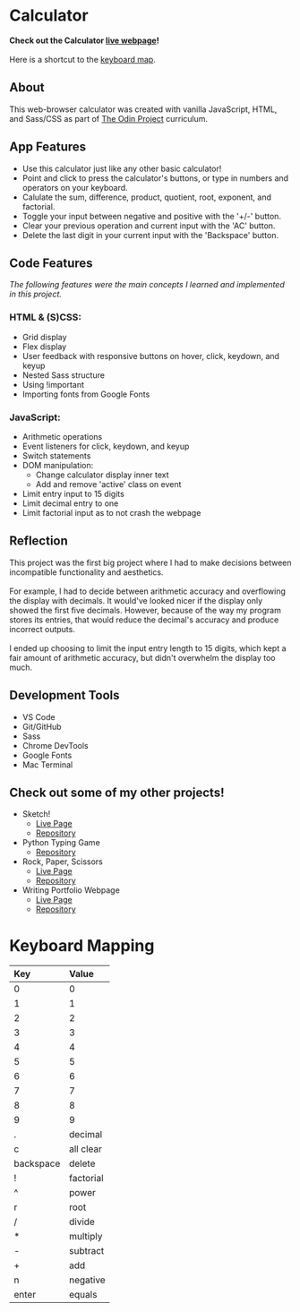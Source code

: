 # Calculator
**Check out the Calculator [live webpage](https://olkone.github.io/calculator/)!**
<br><br>Here is a shortcut to the [keyboard map](#keyboard-mapping).

## About
This web-browser calculator was created with vanilla JavaScript, HTML, and Sass/CSS as part of [The Odin Project](https://www.theodinproject.com/) curriculum.


## App Features
* Use this calculator just like any other basic calculator!
* Point and click to press the calculator's buttons, or type in numbers and operators on your keyboard.
* Calulate the sum, difference, product, quotient, root, exponent, and factorial.
* Toggle your input between negative and positive with the '+/-' button.
* Clear your previous operation and current input with the 'AC' button.
* Delete the last digit in your current input with the 'Backspace' button.

## Code Features
*The following features were the main concepts I learned and implemented in this project.*

### HTML & (S)CSS:

* Grid display
* Flex display
* User feedback with responsive buttons on hover, click, keydown, and keyup
* Nested Sass structure
* Using !important
* Importing fonts from Google Fonts

### JavaScript:
* Arithmetic operations
* Event listeners for click, keydown, and keyup
* Switch statements
* DOM manipulation:
    * Change calculator display inner text
    * Add and remove 'active' class on event
* Limit entry input to 15 digits
* Limit decimal entry to one
* Limit factorial input as to not crash the webpage

## Reflection
This project was the first big project where I had to make decisions between incompatible functionality and aesthetics.<br><br>
For example, I had to decide between arithmetic accuracy and overflowing the display with decimals. It would've looked nicer if the display only showed the first five decimals. However, because of the way my program stores its entries, that would reduce the decimal's accuracy and produce incorrect outputs.<br><br>
I ended up choosing to limit the input entry length to 15 digits, which kept a fair amount of arithmetic accuracy, but didn't overwhelm the display too much.

## Development Tools
* VS Code
* Git/GitHub
* Sass
* Chrome DevTools
* Google Fonts
* Mac Terminal

## Check out some of my other projects!
* Sketch!
   * [Live Page](https://olkone.github.io/sketch/)
   * [Repository](https://github.com/olkone/sketch)
* Python Typing Game
    * [Repository](https://github.com/olkone/typing-game)
* Rock, Paper, Scissors
    * [Live Page](https://olkone.github.io/rock-paper-scissors/)
    * [Repository](https://github.com/olkone/rock-paper-scissors/)
* Writing Portfolio Webpage
    * [Live Page](https://olkone.github.io/writing-portfolio/)
    * [Repository](https://github.com/olkone/writing-portfolio)


# Keyboard Mapping
|   Key   |   Value   |
|:--------|:----------|
|0|0|
|1|1|
|2|2|
|3|3|
|4|4|
|5|5|
|6|6|
|7|7|
|8|8|
|9|9|
|.|decimal|
|c|all clear|
|backspace|delete|
|!|factorial|
|^|power|
|r|root|
|/|divide|
|*|multiply|
|-|subtract|
|+|add|
|n|negative|
|enter|equals|